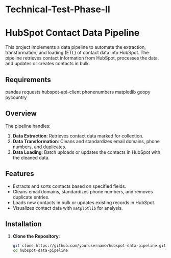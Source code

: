 # Technical-Test-Phase-II
# HubSpot Contact Data Pipeline

This project implements a data pipeline to automate the extraction, transformation, and loading (ETL) of contact data into HubSpot. The pipeline retrieves contact information from HubSpot, processes the data, and updates or creates contacts in bulk.

## Requirements

pandas
requests
hubspot-api-client
phonenumbers
matplotlib
geopy
pycountry

## Overview

The pipeline handles:
1. **Data Extraction**: Retrieves contact data marked for collection.
2. **Data Transformation**: Cleans and standardizes email domains, phone numbers, and duplicates.
3. **Data Loading**: Batch uploads or updates the contacts in HubSpot with the cleaned data.

## Features

- Extracts and sorts contacts based on specified fields.
- Cleans email domains, standardizes phone numbers, and removes duplicate entries.
- Loads new contacts in bulk or updates existing records in HubSpot.
- Visualizes contact data with `matplotlib` for analysis.

## Installation

1. **Clone the Repository**:
   ```bash
   git clone https://github.com/yourusername/hubspot-data-pipeline.git
   cd hubspot-data-pipeline
